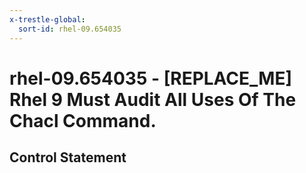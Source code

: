 ```yaml
---
x-trestle-global:
  sort-id: rhel-09.654035
---
```


# rhel-09.654035 - \[REPLACE_ME\] Rhel 9 Must Audit All Uses Of The Chacl Command.

## Control Statement
